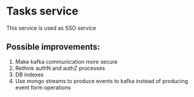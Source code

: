 # Tasks service

This service is used as SSO service

## Possible improvements:

1. Make kafka communication more secure
2. Rethink authN and authZ processes
3. DB indexes
4. Use mongo streams to produce events to kafka instead of producing event form operations
